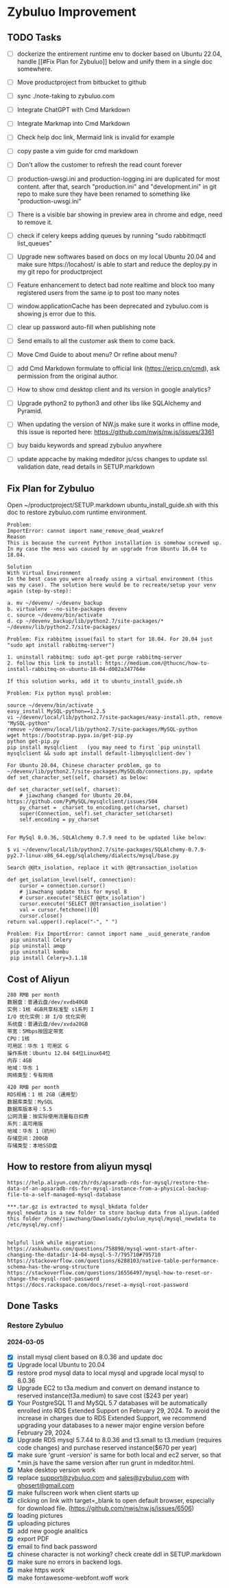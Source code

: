 # Zybuluo Improvement

## TODO Tasks

- [ ] dockerize the entirement runtime env to docker based on Ubuntu 22.04, handle [[#Fix Plan for Zybuluo]] below and unify them in a single doc somewhere.
- [ ] Move productproject from bitbucket to github
- [ ] sync ./note-taking to zybuluo.com
- [ ] Integrate ChatGPT with Cmd Markdown
- [ ] Integrate Markmap into Cmd Markdown
- [ ] Check help doc link, Mermaid link is invalid for example
- [ ] copy paste a vim guide for cmd markdown
- [ ] Don't allow the customer to refresh the read count forever
- [ ] production-uwsgi.ini and production-logging.ini are duplicated for most content. after that, search "production.ini" and "development.ini" in git repo to make sure they have been renamed to something like "production-uwsgi.ini"
- [ ] There is a visible bar showing in preview area in chrome and edge, need to remove it.
- [ ] check if celery keeps adding queues by running "sudo rabbitmqctl list_queues"
- [ ] Upgrade new softwares based on docs on my local Ubuntu 20.04 and make sure https://locahost/ is able to start and reduce the deploy.py in my git repo for productproject
- [ ] Feature enhancement to detect bad note realtime and block too many registered users from the same ip to post too many notes
- [ ] window.applicationCache has been deprecated and zybuluo.com is showing js error due to this.
- [ ] clear up password auto-fill when publishing note
- [ ] Send emails to all the customer ask them to come back.
- [ ] Move Cmd Guide to about menu? Or refine about menu?
- [ ] add Cmd Markdown formulate to official link (https://ericp.cn/cmd), ask permission from the original author.
- [ ] How to show cmd desktop client and its version in google analytics?
- [ ] Upgrade python2 to python3 and other libs like SQLAlchemy and Pyramid.
- [ ] When updating the version of NW.js make sure it works in offline mode, this issue is reported here: https://github.com/nwjs/nw.js/issues/3361
- [ ] buy baidu keywords and spread zybuluo anywhere
- [ ] update appcache by making mdeditor js/css changes to update ssl validation date, read details in SETUP.markdown


## Fix Plan for Zybuluo

Open ~/productproject/SETUP.markdown ubuntu_install_guide.sh with this doc to restore zybuluo.com runtime environment.

```
Problem:
ImportError: cannot import name_remove_dead_weakref
Reason
This is because the current Python installation is somehow screwed up. In my case the mess was caused by an upgrade from Ubuntu 16.04 to 18.04.

Solution
With Virtual Environment
In the best case you were already using a virtual environment (this was my case). The solution here would be to recreate/setup your venv again (step-by-step):

a. mv ~/devenv/ ~/devenv_backup
b. virtualenv --no-site-packages devenv
c. source ~/devenv/bin/activate
d. cp ~/devenv_backup/lib/python2.7/site-packages/* ~/devenv/lib/python2.7/site-packages/
```

```
Problem: Fix rabbitmq issue(fail to start for 18.04. For 20.04 just "sudo apt install rabbitmq-server")

1. uninstall rabbitmq: sudo apt-get purge rabbitmq-server
2. follow this link to install: https://medium.com/@thucnc/how-to-install-rabbitmq-on-ubuntu-18-04-d002a347764e

If this solution works, add it to ubuntu_install_guide.sh
```

```
Problem: Fix python mysql problem:

source ~/devenv/bin/activate
easy_install MySQL-python==1.2.5
vi ~/devenv/local/lib/python2.7/site-packages/easy-install.pth, remove "MySQL-python"
remove ~/devenv/local/lib/python2.7/site-packages/MySQL-python
wget https://bootstrap.pypa.io/get-pip.py
python get-pip.py
pip install mysqlclient   (you may need to first `pip uninstall mysqlclient && sudo apt install default-libmysqlclient-dev`)

For Ubuntu 20.04, Chinese character problem, go to ~/devenv/lib/python2.7/site-packages/MySQLdb/connections.py, update def set_character_set(self, charset) as below:

def set_character_set(self, charset):
    # jiawzhang changed for Ubuntu 20.04, https://github.com/PyMySQL/mysqlclient/issues/504
    py_charset = _charset_to_encoding.get(charset, charset)
    super(Connection, self).set_character_set(charset)
    self.encoding = py_charset
    
    
For MySql 8.0.36, SQLAlchemy 0.7.9 need to be updated like below:

$ vi ~/devenv/local/lib/python2.7/site-packages/SQLAlchemy-0.7.9-py2.7-linux-x86_64.egg/sqlalchemy/dialects/mysql/base.py

Search @@tx_isolation, replace it with @@transaction_isolation

def get_isolation_level(self, connection):
    cursor = connection.cursor()
    # jiawzhang update this for mysql 8
    # cursor.execute('SELECT @@tx_isolation')
    cursor.execute('SELECT @@transaction_isolation')
    val = cursor.fetchone()[0]
    cursor.close()
return val.upper().replace("-", " ")
```

```
Problem: Fix ImportError: cannot import name _uuid_generate_random
 pip uninstall Celery
 pip uninstall amqp
 pip uninstall kombu
 pip install Celery=3.1.18
```
## Cost of Aliyun

```
280 RMB per month
数据盘：普通云盘/dev/xvdb40GB
实例：1核 4GB共享标准型 s1系列 I
I/O 优化实例：非 I/O 优化实例
系统盘：普通云盘/dev/xvda20GB
带宽：5Mbps按固定带宽
CPU：1核
可用区：华东 1 可用区 G
操作系统：Ubuntu 12.04 64位Linux64位
内存：4GB
地域：华东 1
网络类型：专有网络
```

``` 
420 RMB per month
RDS规格：1 核 2GB（通用型）
数据库类型：MySQL
数据库版本号：5.5
公网流量：按实际使用流量每日扣费
系列：高可用版
地域：华东 1（杭州）
存储空间：200GB
存储类型：本地SSD盘
```

## How to restore from aliyun mysql
```
https://help.aliyun.com/zh/rds/apsaradb-rds-for-mysql/restore-the-data-of-an-apsaradb-rds-for-mysql-instance-from-a-physical-backup-file-to-a-self-managed-mysql-database

***.tar.gz is extracted to mysql_bkdata folder
mysql_newdata is a new folder to store backup data from aliyun.(added this folder /home/jiawzhang/Downloads/zybuluo_mysql/mysql_newdata to /etc/mysql/my.cnf)


helpful link while migration:
https://askubuntu.com/questions/758898/mysql-wont-start-after-changing-the-datadir-14-04-mysql-5-7/795710#795710
https://stackoverflow.com/questions/6288103/native-table-performance-schema-has-the-wrong-structure
https://stackoverflow.com/questions/16556497/mysql-how-to-reset-or-change-the-mysql-root-password
https://docs.rackspace.com/docs/reset-a-mysql-root-password

```

## Done Tasks

### Restore Zybuluo

#### 2024-03-05

- [x] install mysql client based on 8.0.36 and update doc
- [x] Upgrade local Ubuntu to 20.04
- [x] restore prod mysql data to local mysql and upgrade local mysql to 8.0.36
- [x] Upgrade EC2 to t3a.medium and convert on demand instance to reserved instance(t3a.medium) to save cost (\$243 per year)
- [x] Your PostgreSQL 11 and MySQL 5.7 databases will be automatically enrolled into RDS Extended Support on February 29, 2024. To avoid the increase in charges due to RDS Extended Support, we recommend upgrading your databases to a newer major engine version before February 29, 2024.
- [x] Upgrade RDS mysql 5.7.44 to 8.0.36 and t3.small to t3.medium (requires code changes) and purchase reserved instance(\$670 per year)
- [x] make sure 'grunt -version' is same for both local and ec2 server, so that *.min.js have the same version after run grunt in mdeditor.html.
- [x] Make desktop version work
- [x] replace support@zybuluo.com and sales@zybuluo.com with ghosert@gmail.com
- [x] make fullscreen work when client starts up
- [x] clicking on link with target=_blank to open default browser, especially for download file. (https://github.com/nwjs/nw.js/issues/6506)
- [x] loading pictures
- [x] uploading pictures
- [x] add new google analitics
- [x] export PDF
- [x] email to find back password
- [x] chinese character is not working? check create ddl in SETUP.markdown
- [x] make sure no errors in backend logs.
- [x] make https work
- [x] make fontawesome-webfont.woff work
